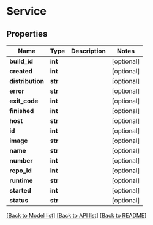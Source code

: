 # Service

## Properties
Name | Type | Description | Notes
------------ | ------------- | ------------- | -------------
**build_id** | **int** |  | [optional] 
**created** | **int** |  | [optional] 
**distribution** | **str** |  | [optional] 
**error** | **str** |  | [optional] 
**exit_code** | **int** |  | [optional] 
**finished** | **int** |  | [optional] 
**host** | **str** |  | [optional] 
**id** | **int** |  | [optional] 
**image** | **str** |  | [optional] 
**name** | **str** |  | [optional] 
**number** | **int** |  | [optional] 
**repo_id** | **int** |  | [optional] 
**runtime** | **str** |  | [optional] 
**started** | **int** |  | [optional] 
**status** | **str** |  | [optional] 

[[Back to Model list]](../README.md#documentation-for-models) [[Back to API list]](../README.md#documentation-for-api-endpoints) [[Back to README]](../README.md)

